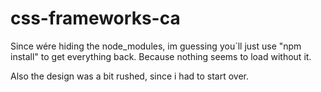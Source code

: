 # css-frameworks-ca
Since wére hiding the node_modules, im guessing you´ll just use "npm install" to get everything back.
Because nothing seems to load without it.

Also the design was a bit rushed, since i had to start over.

